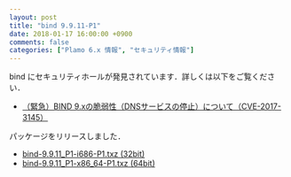```yaml
---
layout: post
title: "bind 9.9.11-P1"
date: 2018-01-17 16:00:00 +0900
comments: false
categories: ["Plamo 6.x 情報", "セキュリティ情報"]
---
```

bind にセキュリティホールが発見されています．詳しくは以下をご覧ください．

* [（緊急）BIND 9.xの脆弱性（DNSサービスの停止）について（CVE-2017-3145）](https://jprs.jp/tech/security/2018-01-17-bind9-vuln-improperly-sequencing-cleanup.html)

パッケージをリリースしました．

* [bind-9.9.11_P1-i686-P1.txz (32bit)](ftp://plamo.linet.gr.jp/pub/Plamo-6.x/x86/plamo/01_minimum/network.txz/bind-9.9.11_P1-i686-P1.txz)
* [bind-9.9.11_P1-x86_64-P1.txz (64bit)](ftp://plamo.linet.gr.jp/pub/Plamo-6.x/x86_64/plamo/01_minimum/network.txz/bind-9.9.11_P1-x86_64-P1.txz)